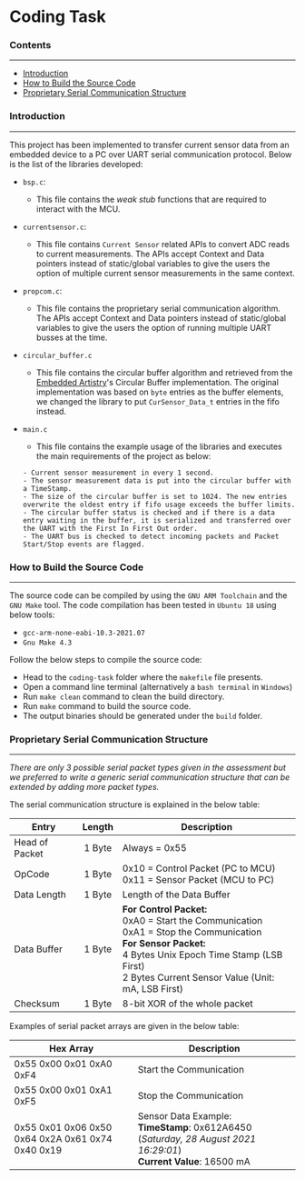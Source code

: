 # Coding Task

### Contents
---

- [Introduction](#Introduction)
- [How to Build the Source Code](#How-to-Build-the-Source-Code)
- [Proprietary Serial Communication Structure](#Proprietary-Serial-Communication-Structure)

### Introduction
---

This project has been implemented to transfer current sensor data from an embedded device to a PC over UART serial communication protocol. Below is the list of the libraries developed:

- `bsp.c`:
	- This file contains the *weak* *stub* functions that are required to interact with the MCU.
- `currentsensor.c`:
	- This file contains `Current Sensor` related APIs to convert ADC reads to current measurements. The APIs accept Context and Data pointers instead of static/global variables to give the users the option of multiple current sensor measurements in the same context.
- `propcom.c`:
	- This file contains the proprietary serial communication algorithm. The APIs accept Context and Data pointers instead of static/global variables to give the users the option of running multiple UART busses at the time.
- `circular_buffer.c`
	- This file contains the circular buffer algorithm and retrieved from the [Embedded Artistry](https://embeddedartistry.com/blog/2017/05/17/creating-a-circular-buffer-in-c-and-c/)'s Circular Buffer implementation. The original implementation was based on `byte` entries as the buffer elements, we changed the library to put `CurSensor_Data_t` entries in the fifo instead.
- `main.c`
	- This file contains the example usage of the libraries and executes the main requirements of the project as below:
	
	```
	- Current sensor measurement in every 1 second.
	- The sensor measurement data is put into the circular buffer with a TimeStamp.
	- The size of the circular buffer is set to 1024. The new entries overwrite the oldest entry if fifo usage exceeds the buffer limits.
	- The circular buffer status is checked and if there is a data entry waiting in the buffer, it is serialized and transferred over the UART with the First In First Out order.
	- The UART bus is checked to detect incoming packets and Packet Start/Stop events are flagged.
	```
	

### How to Build the Source Code
---

The source code can be compiled by using the `GNU ARM Toolchain` and the `GNU Make` tool. The code compilation has been tested in `Ubuntu 18` using below tools:

- `gcc-arm-none-eabi-10.3-2021.07`
- `Gnu Make 4.3`

Follow the below steps to compile the source code:

- Head to the `coding-task` folder where the `makefile` file presents.
- Open a command line terminal (alternatively a `bash terminal` in `Windows`)
- Run `make clean` command to clean the build directory.
- Run `make` command to build the source code.
- The output binaries should be generated under the `build` folder.

### Proprietary Serial Communication Structure
---

*There are only 3 possible serial packet types given in the assessment but we preferred to write a generic serial communication structure that can be extended by adding more packet types.*

The serial communication structure is explained in the below table:

| Entry          | Length | Description                                                                                                                                                                                                     |
|----------------|:------:|-----------------------------------------------------------------------------------------------------------------------------------------------------------------------------------------------------------------|
| Head of Packet | 1 Byte | Always = 0x55                                                                                                                                                                                                   |
| OpCode         | 1 Byte | 0x10 = Control Packet (PC to MCU)<br>0x11 = Sensor Packet (MCU to PC)                                                                                                                                           |
| Data Length    | 1 Byte | Length of the Data Buffer                                                                                                                                                                                       |
| Data Buffer    | 1 Byte | **For Control Packet:**<br>0xA0 = Start the Communication<br>0xA1 = Stop the Communication<br>**For Sensor Packet:**<br>4 Bytes Unix Epoch Time Stamp (LSB First)<br>2 Bytes Current Sensor Value (Unit: mA, LSB First) |
| Checksum       | 1 Byte | 8-bit XOR of the whole packet                                                                                                                                                                                   |



Examples of serial packet arrays are given in the below table:


| Hex Array                                         | Description                                                                                                            |
|---------------------------------------------------|------------------------------------------------------------------------------------------------------------------------|
| 0x55 0x00 0x01 0xA0 0xF4                          | Start the Communication                                                                                                |
| 0x55 0x00 0x01 0xA1 0xF5                          | Stop the Communication                                                                                                 |
| 0x55 0x01 0x06 0x50 0x64 0x2A 0x61 0x74 0x40 0x19 | Sensor Data Example:<br>**TimeStamp**: 0x612A6450 (*Saturday, 28 August 2021 16:29:01*)<br>**Current Value**: 16500 mA |

